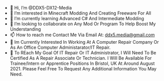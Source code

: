 - 👋 Hi, I’m @DDX5-DX12-Media
- 👀 I’m interested in Minecraft Modding And Creating Freeware For All
- 🌱 I’m currently learning Advanced C# And Intermediate Modding
- 💞️ I’m looking to collaborate on Any Mod Or Program To Help Boost My Understanding
- 📫 How to reach me Contact Me Via Email At: ddx5.media@gmail.com
- 🏢 Im Currently Interested In  Working At A Computer Repair Company Or As An Office Computer Administarator/IT Repair.
- 🏫 To REach My Goal Of IT Repair Or IT Administrator, I Will Need To Be Certified As A Repair Associate Or Technician.
I Will Be Available For Trainee/Intern or Apprentice Positions In Bristol, UK At Around August 2021. Please Feel Free To Request Any Additional Information You May Need.

<!---
DDX5-DX12-Media/DDX5-DX12-Media is a ✨ special ✨ repository because its `README.md` (this file) appears on your GitHub profile.
You can click the Preview link to take a look at your changes.
--->
